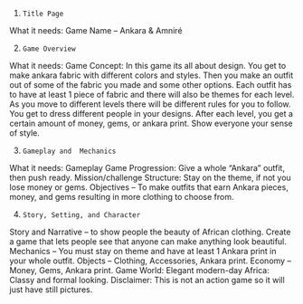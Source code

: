 1.     Title Page  
What it needs: Game Name – Ankara & Amniré	

2.     Game Overview
What it needs:   	Game Concept: In this game its all about design. You get to make ankara fabric with different colors and styles. Then you make an outfit out of some of the fabric you made and some other options. Each outfit has to have at least 1 piece of fabric and there will also be themes for each level. As you move to different levels there will be different rules for you to follow. You get to dress different people in your designs. After each level, you get a certain amount of money, gems, or ankara print. Show everyone your sense of style.   

3.     Gameplay and  Mechanics
What it needs:		Gameplay
Game Progression: Give a whole “Ankara” outfit, then push ready.
Mission/challenge Structure: Stay on the theme, if not you lose money or gems. 
Objectives – To make outfits that earn Ankara pieces, money, and gems resulting in more clothing to choose from.

4.     Story, Setting, and Character 
Story and Narrative – to show people the beauty of African clothing. Create a game that lets people see that anyone can make anything look beautiful. 
Mechanics – You must stay on theme and have at least 1 Ankara print in your whole outfit.
Objects – Clothing, Accessories, Ankara print. 
				Economy – Money, Gems, Ankara print.
Game World: Elegant modern-day Africa:
 Classy and formal looking.
Disclaimer: This is not an action game so it will just have still pictures.


